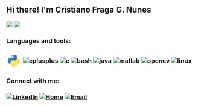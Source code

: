 <h2>Hi there! I'm Cristiano Fraga G. Nunes</h2>

<div style="display: inline_block">
  <img height="180em" src="https://github-readme-stats.vercel.app/api?username=cfgnunes&show_icons=true&theme=transparent&hide_border=true"/>
  <img height="180em" src="https://github-readme-stats.vercel.app/api/top-langs/?username=cfgnunes&layout=compact&langs_count=7&theme=transparent&hide_border=true"/>
</div>

<h3>Languages and tools:<h3>

<div style="display: inline_block">
  <img align="center" alt="python" height="40" width="40" src="https://raw.githubusercontent.com/devicons/devicon/master/icons/python/python-original.svg">
  <img align="center" alt="cplusplus" height="40" width="40" src="https://cdn.jsdelivr.net/gh/devicons/devicon/icons/cplusplus/cplusplus-original.svg" />
  <img align="center" alt="c" height="40" width="40" src="https://cdn.jsdelivr.net/gh/devicons/devicon/icons/c/c-original.svg" />
  <img align="center" alt="bash" height="40" width="40" src="https://cdn.jsdelivr.net/gh/devicons/devicon/icons/bash/bash-original.svg" />
  <img align="center" alt="java" height="40" width="40" src="https://cdn.jsdelivr.net/gh/devicons/devicon/icons/java/java-original.svg" />
  <img align="center" alt="matlab" height="40" width="40" src="https://cdn.jsdelivr.net/gh/devicons/devicon/icons/matlab/matlab-original.svg" />
  <img align="center" alt="opencv" height="40" width="40" src="https://cdn.jsdelivr.net/gh/devicons/devicon/icons/opencv/opencv-original.svg" />
  <img align="center" alt="linux" height="40" width="40" src="https://cdn.jsdelivr.net/gh/devicons/devicon/icons/linux/linux-original.svg" />
</div>

<h3>Connect with me:<h3>

<div style="display: inline_block">
  <a href="https://www.linkedin.com/in/cfgnunes/"><img alt="LinkedIn" src="https://img.shields.io/badge/LinkedIn-Cristiano%20Fraga%20G.%20Nunes-blue?style=flat-square&logo=linkedin"></a>
  <a href="https://linktr.ee/cfgnunes"><img alt="Home" src="https://img.shields.io/badge/Home-linktr.ee/cfgnunes-blue?style=flat-square&logo=linktree"></a>
  <a href="mailto:cfgnunes@gmail.com"><img alt="Email" src="https://img.shields.io/badge/Email-cfgnunes@gmail.com-blue?style=flat-square&logo=gmail"></a>
</div>
